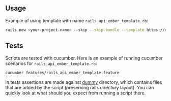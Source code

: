 ## Usage
Example of using template with name `rails_api_ember_template.rb`:
```bash
rails new <your-project-name> --skip --skip-bundle --template https://raw.githubusercontent.com/monsoonco/monsoon-rails-templates/master/rails_api_ember_template.rb
```
## Tests
Scripts are tested with cucumber. Here is an example of running cucumber scenarios for `rails_api_ember_template.rb`:
```bash
cucumber features/rails_api_ember_template.feature
```
In tests assertions are made against [dummy](https://github.com/monsoonco/monsoon-rails-templates/tree/master/dummy) directory, which contains files that are added by the script (preserving rails directory layout). You can quickly look at what should you expect from running a script there.
